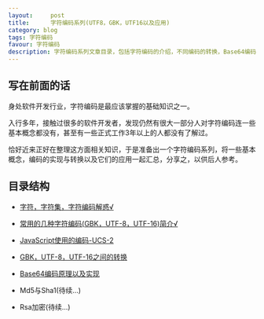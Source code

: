 ```yaml
---
layout:     post
title:      字符编码系列(UTF8，GBK，UTF16以及应用)
category: blog
tags: 字符编码
favour: 字符编码
description: 字符编码系列文章目录，包括字符编码的介绍，不同编码的转换，Base64编码。Md5散列等等
---
```


## 写在前面的话
身处软件开发行业，字符编码是最应该掌握的基础知识之一。

入行多年，接触过很多的软件开发者，发现仍然有很大一部分人对字符编码连一些基本概念都没有，甚至有一些正式工作3年以上的人都没有了解过。

恰好近来正好在整理这方面相关知识，于是准备出一个字符编码系列，将一些基本概念，编码的实现与转换以及它们的应用一起汇总，分享之，以供后人参考。

## 目录结构

* [字符，字符集，字符编码解惑√](http://www.jianshu.com/p/a5a510b31b6b)

* [常用的几种字符编码(GBK，UTF-8，UTF-16)简介√](http://www.jianshu.com/p/bab0fcf84683)

* [JavaScript使用的编码-UCS-2](http://www.jianshu.com/p/a3f2e90c799e)

* [GBK，UTF-8，UTF-16之间的转换](http://www.jianshu.com/p/cdca33c8433f)

* [Base64编码原理以及实现](http://www.jianshu.com/p/3151e7ef8474)

* Md5与Sha1(待续...)

* Rsa加密(待续...)